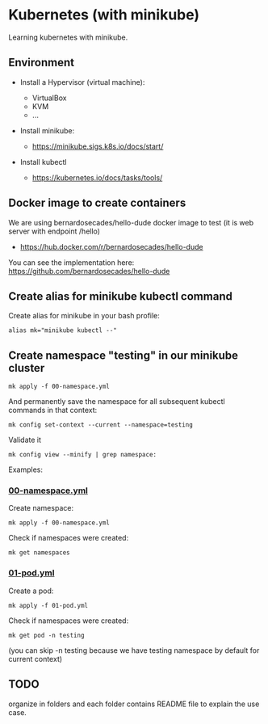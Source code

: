 # Kubernetes (with minikube)

Learning kubernetes with minikube.

## Environment

- Install a Hypervisor (virtual machine):
  - VirtualBox
  - KVM
  - ...

- Install minikube:
  - https://minikube.sigs.k8s.io/docs/start/
- Install kubectl
  - https://kubernetes.io/docs/tasks/tools/


## Docker image to create containers

We are using bernardosecades/hello-dude docker image to test (it is web server with endpoint /hello)
- https://hub.docker.com/r/bernardosecades/hello-dude

You can see the implementation here: https://github.com/bernardosecades/hello-dude

## Create alias for minikube kubectl command

Create alias for minikube in your bash profile:

```
alias mk="minikube kubectl --"
```

## Create namespace "testing" in our minikube cluster

```
mk apply -f 00-namespace.yml
```

And permanently save the namespace for all subsequent kubectl commands in that context:

```
mk config set-context --current --namespace=testing
```

Validate it
```
mk config view --minify | grep namespace:
```

Examples: 

### [00-namespace.yml](00-namespace.yml)

Create namespace:

```
mk apply -f 00-namespace.yml
```

Check if namespaces were created:

```
mk get namespaces
```

### [01-pod.yml](01-pod.yml)

Create a pod:

```
mk apply -f 01-pod.yml
```

Check if namespaces were created:

```
mk get pod -n testing
```

(you can skip -n testing because we have testing namespace by default for current context)

## TODO

organize in folders and each folder contains README file to explain the use case.

